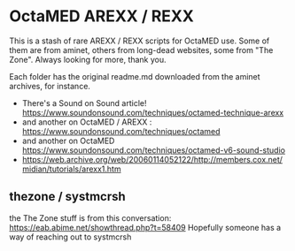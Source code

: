 # OctaMED AREXX / REXX
This is a stash of rare AREXX / REXX scripts for OctaMED use. Some of them are from aminet, others from long-dead websites, some from "The Zone". Always looking for more, thank you.

Each folder has the original readme.md downloaded from the aminet archives, for instance.

- There's a Sound on Sound article! https://www.soundonsound.com/techniques/octamed-technique-arexx
- and another on OctaMED / AREXX : https://www.soundonsound.com/techniques/octamed
- and another on OctaMED https://www.soundonsound.com/techniques/octamed-v6-sound-studio
- https://web.archive.org/web/20060114052122/http://members.cox.net/midian/tutorials/arexx1.htm

## thezone / systmcrsh
the The Zone stuff is from this conversation: https://eab.abime.net/showthread.php?t=58409
Hopefully someone has a way of reaching out to systmcrsh

